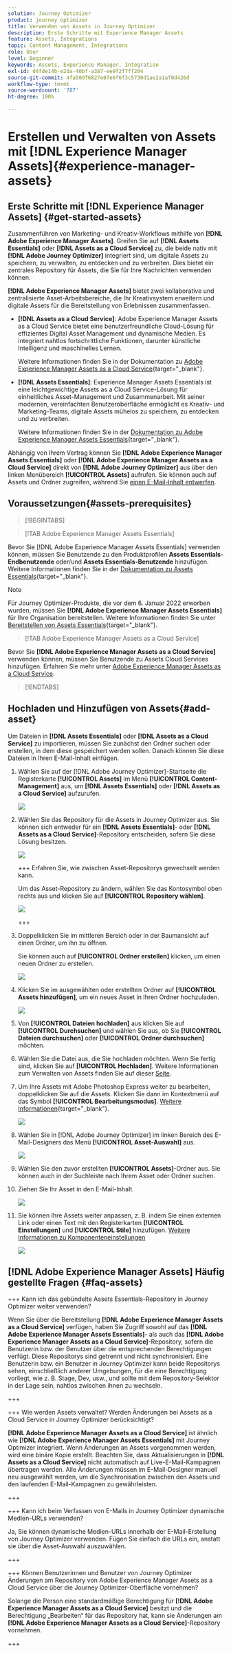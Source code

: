 ```yaml
---
solution: Journey Optimizer
product: journey optimizer
title: Verwenden von Assets in Journey Optimizer
description: Erste Schritte mit Experience Manager Assets
feature: Assets, Integrations
topic: Content Management, Integrations
role: User
level: Beginner
keywords: Assets, Experience Manager, Integration
exl-id: d4fde14b-e2da-40bf-a387-ee9f2f7ff204
source-git-commit: 4fa50df6827e07e6f6f3c5730d1ae2a1af0d426d
workflow-type: tm+mt
source-wordcount: '787'
ht-degree: 100%

---
```


# Erstellen und Verwalten von Assets mit [!DNL Experience Manager Assets]{#experience-manager-assets}

## Erste Schritte mit [!DNL Experience Manager Assets] {#get-started-assets}

Zusammenführen von Marketing- und Kreativ-Workflows mithilfe von **[!DNL Adobe Experience Manager Assets]**. Greifen Sie auf **[!DNL Assets Essentials]** oder **[!DNL Assets as a Cloud Service]** zu, die beide nativ mit **[!DNL Adobe Journey Optimizer]** integriert sind, um digitale Assets zu speichern, zu verwalten, zu entdecken und zu verbreiten. Dies bietet ein zentrales Repository für Assets, die Sie für Ihre Nachrichten verwenden können.

**[!DNL Adobe Experience Manager Assets]** bietet zwei kollaborative und zentralisierte Asset-Arbeitsbereiche, die Ihr Kreativsystem erweitern und digitale Assets für die Bereitstellung von Erlebnissen zusammenfassen.

* **[!DNL Assets as a Cloud Service]**: Adobe Experience Manager Assets as a Cloud Service bietet eine benutzerfreundliche Cloud-Lösung für effizientes Digital Asset Management und dynamische Medien. Es integriert nahtlos fortschrittliche Funktionen, darunter künstliche Intelligenz und maschinelles Lernen.

  Weitere Informationen finden Sie in der Dokumentation zu [Adobe Experience Manager Assets as a Cloud Service](https://experienceleague.adobe.com/docs/experience-manager-cloud-service/content/assets/overview.html?lang=de){target="_blank"}.

* **[!DNL Assets Essentials]**: Experience Manager Assets Essentials ist eine leichtgewichtige Assets as a Cloud Service-Lösung für einheitliches Asset-Management und Zusammenarbeit. Mit seiner modernen, vereinfachten Benutzeroberfläche ermöglicht es Kreativ- und Marketing-Teams, digitale Assets mühelos zu speichern, zu entdecken und zu verbreiten.

  Weitere Informationen finden Sie in der [Dokumentation zu Adobe Experience Manager Assets Essentials](https://experienceleague.adobe.com/docs/experience-manager-assets-essentials/help/introduction.html?lang=de){target="_blank"}.

Abhängig von Ihrem Vertrag können Sie **[!DNL Adobe Experience Manager Assets Essentials]** oder **[!DNL Adobe Experience Manager Assets as a Cloud Service]** direkt von **[!DNL Adobe Journey Optimizer]** aus über den linken Menübereich **[!UICONTROL Assets]** aufrufen. Sie können auch auf Assets und Ordner zugreifen, während Sie [einen E-Mail-Inhalt entwerfen](../email/get-started-email-design.md).

## Voraussetzungen{#assets-prerequisites}

>[!BEGINTABS]

>[!TAB Adobe Experience Manager Assets Essentials]

Bevor Sie [!DNL Adobe Experience Manager Assets Essentials] verwenden können, müssen Sie Benutzende zu den Produktprofilen **Assets Essentials-Endbenutzende** oder/und **Assets Essentials-Benutzende** hinzufügen. Weitere Informationen finden Sie in der [Dokumentation zu Assets Essentials](https://experienceleague.adobe.com/docs/experience-manager-assets-essentials/help/get-started-admins/deploy-administer.html?lang=de#add-user-groups){target="_blank"}.

>[!NOTE]
>Für Journey Optimizer-Produkte, die vor dem 6. Januar 2022 erworben wurden, müssen Sie **[!DNL Adobe Experience Manager Assets Essentials]** für Ihre Organisation bereitstellen. Weitere Informationen finden Sie unter [Bereitstellen von Assets Essentials](https://experienceleague.adobe.com/docs/experience-manager-assets-essentials/help/deploy-administer.html?lang=de){target="_blank"}.

>[!TAB Adobe Experience Manager Assets as a Cloud Service]

Bevor Sie **[!DNL Adobe Experience Manager Assets as a Cloud Service]** verwenden können, müssen Sie Benutzende zu Assets Cloud Services hinzufügen. Erfahren Sie mehr unter [Adobe Experience Manager Assets as a Cloud Service](https://experienceleague.adobe.com/docs/experience-manager-cloud-service/content/security/ims-support.html?lang=de).

>[!ENDTABS]

## Hochladen und Hinzufügen von Assets{#add-asset}

Um Dateien in **[!DNL Assets Essentials]** oder **[!DNL Assets as a Cloud Service]** zu importieren, müssen Sie zunächst den Ordner suchen oder erstellen, in dem diese gespeichert werden sollen. Danach können Sie diese Dateien in Ihren E-Mail-Inhalt einfügen.

1. Wählen Sie auf der [!DNL Adobe Journey Optimizer]-Startseite die Registerkarte **[!UICONTROL Assets]** im Menü **[!UICONTROL Content-Management]** aus, um **[!DNL Assets Essentials]** oder **[!DNL Assets as a Cloud Service]** aufzurufen.

   ![](assets/media_library_1.png)

1. Wählen Sie das Repository für die Assets in Journey Optimizer aus. Sie können sich entweder für ein **[!DNL Assets Essentials]**- oder **[!DNL Assets as a Cloud Service]**-Repository entscheiden, sofern Sie diese Lösung besitzen.

   ![](assets/media_library_4.png)

   +++ Erfahren Sie, wie zwischen Asset-Repositorys gewechselt werden kann.

   Um das Asset-Repository zu ändern, wählen Sie das Kontosymbol oben rechts aus und klicken Sie auf **[!UICONTROL Repository wählen]**.

   ![](assets/media_library_3.png)

   +++

1. Doppelklicken Sie im mittleren Bereich oder in der Baumansicht auf einen Ordner, um ihn zu öffnen.

   Sie können auch auf **[!UICONTROL Ordner erstellen]** klicken, um einen neuen Ordner zu erstellen.

   ![](assets/media_library_8.png)

1. Klicken Sie im ausgewählten oder erstellten Ordner auf **[!UICONTROL Assets hinzufügen]**, um ein neues Asset in Ihren Ordner hochzuladen.

   ![](assets/media_library_2.png)

1. Von **[!UICONTROL Dateien hochladen]** aus klicken Sie auf **[!UICONTROL Durchsuchen]** und wählen Sie aus, ob Sie **[!UICONTROL Dateien durchsuchen]** oder **[!UICONTROL Ordner durchsuchen]** möchten.

1. Wählen Sie die Datei aus, die Sie hochladen möchten. Wenn Sie fertig sind, klicken Sie auf **[!UICONTROL Hochladen]**. Weitere Informationen zum Verwalten von Assets finden Sie auf dieser [Seite](https://experienceleague.adobe.com/docs/experience-manager-assets-essentials/help/manage-organize.html?lang=de).

1. Um Ihre Assets mit Adobe Photoshop Express weiter zu bearbeiten, doppelklicken Sie auf die Assets. Klicken Sie dann im Kontextmenü auf das Symbol **[!UICONTROL Bearbeitungsmodus]**. [Weitere Informationen](https://experienceleague.adobe.com/docs/experience-manager-assets-essentials/help/edit-images.html?lang=de){target="_blank"}.

   ![](assets/media_library_12.png)

1. Wählen Sie in [!DNL Adobe Journey Optimizer] im linken Bereich des E-Mail-Designers das Menü **[!UICONTROL Asset-Auswahl]** aus.

   ![](assets/media_library_5.png)

1. Wählen Sie den zuvor erstellten **[!UICONTROL Assets]**-Ordner aus. Sie können auch in der Suchleiste nach Ihrem Asset oder Ordner suchen.

1. Ziehen Sie Ihr Asset in den E-Mail-Inhalt.

   ![](assets/media_library_6.png)

1. Sie können Ihre Assets weiter anpassen, z. B. indem Sie einen externen Link oder einen Text mit den Registerkarten **[!UICONTROL Einstellungen]** und **[!UICONTROL Stile]** hinzufügen. [Weitere Informationen zu Komponenteneinstellungen](../email/content-components.md)

   ![](assets/media_library_13.png)

   <!--
    After adding your asset to your email, use the **[!UICONTROL Find similar Stock photos]** option to locate Stock photos that match the content, color, and composition of your image. [Learn more about Adobe Stock](stock.md).

    Note that this option is available for licensed/unlicensed Stock images and images from your Assets folder. 

    ![](assets/media_library_14.png)
    -->


## [!DNL Adobe Experience Manager Assets] Häufig gestellte Fragen {#faq-assets}

+++ Kann ich das gebündelte Assets Essentials-Repository in Journey Optimizer weiter verwenden?

Wenn Sie über die Bereitstellung **[!DNL Adobe Experience Manager Assets as a Cloud Service]** verfügen, haben Sie Zugriff sowohl auf das **[!DNL Adobe Experience Manager Assets Essentials]**- als auch das **[!DNL Adobe Experience Manager Assets as a Cloud Service]**-Repository, sofern die Benutzerin bzw. der Benutzer über die entsprechenden Berechtigungen verfügt. Diese Repositorys sind getrennt und nicht synchronisiert. Eine Benutzerin bzw. ein Benutzer in Journey Optimizer kann beide Repositorys sehen, einschließlich anderer Umgebungen, für die eine Berechtigung vorliegt, wie z. B. Stage, Dev, usw., und sollte mit dem Repository-Selektor in der Lage sein, nahtlos zwischen ihnen zu wechseln.

+++

+++ Wie werden Assets verwaltet? Werden Änderungen bei Assets as a Cloud Service in Journey Optimizer berücksichtigt?

**[!DNL Adobe Experience Manager Assets as a Cloud Service]** ist ähnlich wie **[!DNL Adobe Experience Manager Assets Essentials]** mit Journey Optimizer integriert. Wenn Änderungen an Assets vorgenommen werden, wird eine binäre Kopie erstellt. Beachten Sie, dass Aktualisierungen in **[!DNL Assets as a Cloud Service]** nicht automatisch auf Live-E-Mail-Kampagnen übertragen werden. Alle Änderungen müssen im E-Mail-Designer manuell neu ausgewählt werden, um die Synchronisation zwischen den Assets und den laufenden E-Mail-Kampagnen zu gewährleisten.

+++

+++ Kann ich beim Verfassen von E-Mails in Journey Optimizer dynamische Medien-URLs verwenden?

Ja, Sie können dynamische Medien-URLs innerhalb der E-Mail-Erstellung von Journey Optimizer verwenden. Fügen Sie einfach die URLs ein, anstatt sie über die Asset-Auswahl auszuwählen.

+++

+++ Können Benutzerinnen und Benutzer von Journey Optimizer Änderungen am Repository von Adobe Experience Manager Assets as a Cloud Service über die Journey Optimizer-Oberfläche vornehmen?

Solange die Person eine standardmäßige Berechtigung für **[!DNL Adobe Experience Manager Assets as a Cloud Service]** besitzt und die Berechtigung „Bearbeiten“ für das Repository hat, kann sie Änderungen am **[!DNL Adobe Experience Manager Assets as a Cloud Service]**-Repository vornehmen.

+++
